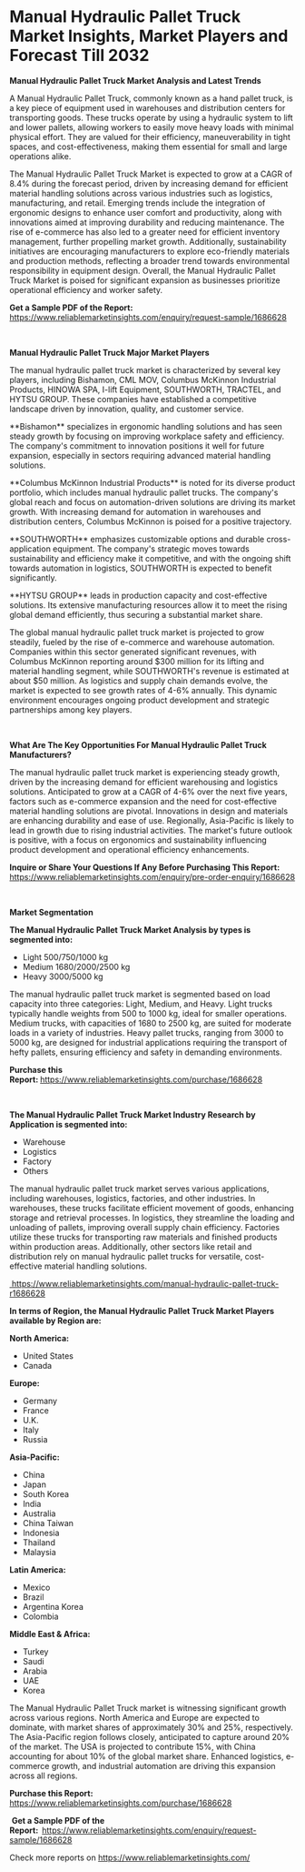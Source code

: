 <p><h1>Manual Hydraulic Pallet Truck Market Insights, Market Players and Forecast Till 2032</h1></p><p><strong>Manual Hydraulic Pallet Truck Market Analysis and Latest Trends</strong></p>
<p><p>A Manual Hydraulic Pallet Truck, commonly known as a hand pallet truck, is a key piece of equipment used in warehouses and distribution centers for transporting goods. These trucks operate by using a hydraulic system to lift and lower pallets, allowing workers to easily move heavy loads with minimal physical effort. They are valued for their efficiency, maneuverability in tight spaces, and cost-effectiveness, making them essential for small and large operations alike.</p><p>The Manual Hydraulic Pallet Truck Market is expected to grow at a CAGR of 8.4% during the forecast period, driven by increasing demand for efficient material handling solutions across various industries such as logistics, manufacturing, and retail. Emerging trends include the integration of ergonomic designs to enhance user comfort and productivity, along with innovations aimed at improving durability and reducing maintenance. The rise of e-commerce has also led to a greater need for efficient inventory management, further propelling market growth. Additionally, sustainability initiatives are encouraging manufacturers to explore eco-friendly materials and production methods, reflecting a broader trend towards environmental responsibility in equipment design. Overall, the Manual Hydraulic Pallet Truck Market is poised for significant expansion as businesses prioritize operational efficiency and worker safety.</p></p>
<p><strong>Get a Sample PDF of the Report:&nbsp;</strong> <a href="https://www.reliablemarketinsights.com/enquiry/request-sample/1686628?utm_campaign=2481&utm_medium=2&utm_source=Github&utm_content=ia&utm_term=16022025&utm_id=manual-hydraulic-pallet-truck">https://www.reliablemarketinsights.com/enquiry/request-sample/1686628</a></p>
<p>&nbsp;</p>
<p><strong>Manual Hydraulic Pallet Truck Major Market Players</strong></p>
<p><p>The manual hydraulic pallet truck market is characterized by several key players, including Bishamon, CML MOV, Columbus McKinnon Industrial Products, HINOWA SPA, I-lift Equipment, SOUTHWORTH, TRACTEL, and HYTSU GROUP. These companies have established a competitive landscape driven by innovation, quality, and customer service.</p><p>**Bishamon** specializes in ergonomic handling solutions and has seen steady growth by focusing on improving workplace safety and efficiency. The company's commitment to innovation positions it well for future expansion, especially in sectors requiring advanced material handling solutions.</p><p>**Columbus McKinnon Industrial Products** is noted for its diverse product portfolio, which includes manual hydraulic pallet trucks. The company's global reach and focus on automation-driven solutions are driving its market growth. With increasing demand for automation in warehouses and distribution centers, Columbus McKinnon is poised for a positive trajectory.</p><p>**SOUTHWORTH** emphasizes customizable options and durable cross-application equipment. The company's strategic moves towards sustainability and efficiency make it competitive, and with the ongoing shift towards automation in logistics, SOUTHWORTH is expected to benefit significantly.</p><p>**HYTSU GROUP** leads in production capacity and cost-effective solutions. Its extensive manufacturing resources allow it to meet the rising global demand efficiently, thus securing a substantial market share.</p><p>The global manual hydraulic pallet truck market is projected to grow steadily, fueled by the rise of e-commerce and warehouse automation. Companies within this sector generated significant revenues, with Columbus McKinnon reporting around $300 million for its lifting and material handling segment, while SOUTHWORTH's revenue is estimated at about $50 million. As logistics and supply chain demands evolve, the market is expected to see growth rates of 4-6% annually. This dynamic environment encourages ongoing product development and strategic partnerships among key players.</p></p>
<p>&nbsp;</p>
<p><strong>What Are The Key Opportunities For Manual Hydraulic Pallet Truck Manufacturers?</strong></p>
<p><p>The manual hydraulic pallet truck market is experiencing steady growth, driven by the increasing demand for efficient warehousing and logistics solutions. Anticipated to grow at a CAGR of 4-6% over the next five years, factors such as e-commerce expansion and the need for cost-effective material handling solutions are pivotal. Innovations in design and materials are enhancing durability and ease of use. Regionally, Asia-Pacific is likely to lead in growth due to rising industrial activities. The market's future outlook is positive, with a focus on ergonomics and sustainability influencing product development and operational efficiency enhancements.</p></p>
<p><strong>Inquire or Share Your Questions If Any Before Purchasing This Report:</strong> <a href="https://www.reliablemarketinsights.com/enquiry/pre-order-enquiry/1686628?utm_campaign=2481&utm_medium=2&utm_source=Github&utm_content=ia&utm_term=16022025&utm_id=manual-hydraulic-pallet-truck">https://www.reliablemarketinsights.com/enquiry/pre-order-enquiry/1686628</a></p>
<p>&nbsp;</p>
<p><strong>Market Segmentation</strong></p>
<p><strong>The Manual Hydraulic Pallet Truck Market Analysis by types is segmented into:</strong></p>
<p><ul><li>Light 500/750/1000 kg</li><li>Medium 1680/2000/2500 kg</li><li>Heavy 3000/5000 kg</li></ul></p>
<p><p>The manual hydraulic pallet truck market is segmented based on load capacity into three categories: Light, Medium, and Heavy. Light trucks typically handle weights from 500 to 1000 kg, ideal for smaller operations. Medium trucks, with capacities of 1680 to 2500 kg, are suited for moderate loads in a variety of industries. Heavy pallet trucks, ranging from 3000 to 5000 kg, are designed for industrial applications requiring the transport of hefty pallets, ensuring efficiency and safety in demanding environments.</p></p>
<p><strong>Purchase this Report:&nbsp;</strong><a href="https://www.reliablemarketinsights.com/purchase/1686628?utm_campaign=2481&utm_medium=2&utm_source=Github&utm_content=ia&utm_term=16022025&utm_id=manual-hydraulic-pallet-truck">https://www.reliablemarketinsights.com/purchase/1686628</a></p>
<p>&nbsp;</p>
<p><strong>The Manual Hydraulic Pallet Truck Market Industry Research by Application is segmented into:</strong></p>
<p><ul><li>Warehouse</li><li>Logistics</li><li>Factory</li><li>Others</li></ul></p>
<p><p>The manual hydraulic pallet truck market serves various applications, including warehouses, logistics, factories, and other industries. In warehouses, these trucks facilitate efficient movement of goods, enhancing storage and retrieval processes. In logistics, they streamline the loading and unloading of pallets, improving overall supply chain efficiency. Factories utilize these trucks for transporting raw materials and finished products within production areas. Additionally, other sectors like retail and distribution rely on manual hydraulic pallet trucks for versatile, cost-effective material handling solutions.</p></p>
<p><a href="https://www.reliablemarketinsights.com/manual-hydraulic-pallet-truck-r1686628?utm_campaign=2481&utm_medium=2&utm_source=Github&utm_content=ia&utm_term=16022025&utm_id=manual-hydraulic-pallet-truck">&nbsp;https://www.reliablemarketinsights.com/manual-hydraulic-pallet-truck-r1686628</a></p>
<p><strong>In terms of Region, the Manual Hydraulic Pallet Truck Market Players available by Region are:</strong></p>
<p>
    <p> <strong> North America: </strong>
        <ul>
            <li>United States</li>
            <li>Canada</li>
        </ul>
        </p> 
    <p> <strong> Europe: </strong>
        <ul>
            <li>Germany</li>
            <li>France</li>
            <li>U.K.</li>
            <li>Italy</li>
            <li>Russia</li>
        </ul>
        </p> 
    <p> <strong> Asia-Pacific: </strong>
        <ul>
            <li>China</li>
            <li>Japan</li>
            <li>South Korea</li>
            <li>India</li>
            <li>Australia</li>
            <li>China Taiwan</li>
            <li>Indonesia</li>
            <li>Thailand</li>
            <li>Malaysia</li>
        </ul>
        </p> 
    <p> <strong> Latin America: </strong>
        <ul>
            <li>Mexico</li>
            <li>Brazil</li>
            <li>Argentina Korea</li>
            <li>Colombia</li>
        </ul>
        </p> 
    <p> <strong> Middle East & Africa: </strong>
        <ul>
            <li>Turkey</li>
            <li>Saudi</li>
            <li>Arabia</li>
            <li>UAE</li>
            <li>Korea</li>
        </ul>
    </p>
    </p>
<p><p>The Manual Hydraulic Pallet Truck market is witnessing significant growth across various regions. North America and Europe are expected to dominate, with market shares of approximately 30% and 25%, respectively. The Asia-Pacific region follows closely, anticipated to capture around 20% of the market. The USA is projected to contribute 15%, with China accounting for about 10% of the global market share. Enhanced logistics, e-commerce growth, and industrial automation are driving this expansion across all regions.</p></p>
<p><strong>Purchase this Report: </strong><a href="https://www.reliablemarketinsights.com/purchase/1686628?utm_campaign=2481&utm_medium=2&utm_source=Github&utm_content=ia&utm_term=16022025&utm_id=manual-hydraulic-pallet-truck">https://www.reliablemarketinsights.com/purchase/1686628</a></p>
<p>&nbsp;<strong>Get a Sample PDF of the Report:&nbsp;&nbsp;</strong><a href="https://www.reliablemarketinsights.com/enquiry/request-sample/1686628?utm_campaign=2481&utm_medium=2&utm_source=Github&utm_content=ia&utm_term=16022025&utm_id=manual-hydraulic-pallet-truck">https://www.reliablemarketinsights.com/enquiry/request-sample/1686628</a></p>
<p><strong></strong></p>
<p>Check more reports on <a href="https://www.reliablemarketinsights.com/?utm_campaign=2481&utm_medium=2&utm_source=Github&utm_content=ia&utm_term=16022025&utm_id=manual-hydraulic-pallet-truck">https://www.reliablemarketinsights.com/</a></p>